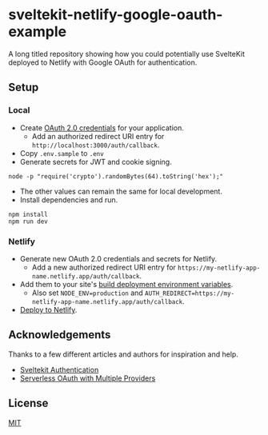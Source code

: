 # sveltekit-netlify-google-oauth-example

A long titled repository showing how you could potentially use SvelteKit deployed to Netlify with Google OAuth for authentication.

## Setup

### Local

- Create [OAuth 2.0 credentials](https://support.google.com/cloud/answer/6158849?hl=en) for your application.
  - Add an authorized redirect URI entry for `http://localhost:3000/auth/callback`.
- Copy `.env.sample` to `.env`
- Generate secrets for JWT and cookie signing.

```node
node -p "require('crypto').randomBytes(64).toString('hex');"
```

- The other values can remain the same for local development.
- Install dependencies and run.

```
npm install
npm run dev
```

### Netlify

- Generate new OAuth 2.0 credentials and secrets for Netlify.
  - Add a new authorized redirect URI entry for `https://my-netlify-app-name.netlify.app/auth/callback`.
- Add them to your site's [build deployment environment variables](https://docs.netlify.com/configure-builds/environment-variables/).
  - Also set `NODE_ENV=production` and `AUTH_REDIRECT=https://my-netlify-app-name.netlify.app/auth/callback`.
- [Deploy to Netlify](https://docs.netlify.com/site-deploys/create-deploys/).

## Acknowledgements

Thanks to a few different articles and authors for inspiration and help.

- [Sveltekit Authentication](https://blog.hyper.io/sveltekit-authentication/)
- [Serverless OAuth with Multiple Providers](https://ryanbethel.org/serverless-o-auth-with-multiple-providers)

## License

[MIT](https://opensource.org/licenses/MIT)
